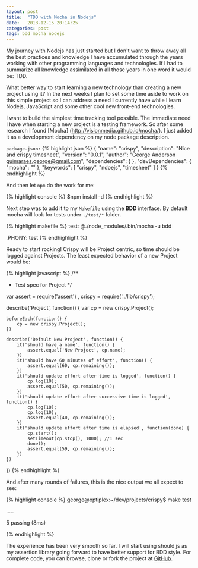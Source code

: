 ```yaml
---
layout: post
title:  "TDD with Mocha in Nodejs"
date:   2013-12-15 20:14:25
categories: post
tags: bdd mocha nodejs
---
```


My journey with Nodejs has just started but I don't want to throw away all the best practices and knowledge I have accumulated through the years working with other programming languages and technologies. If I had to summarize  all knowledge assimilated in all those years in one word it would be: TDD.

What better way to start learning a new technology than creating a new project using it? In the next weeks I plan to set some time aside to work on this simple project so I can address a need I currently have while I learn Nodejs, JavaScript and some other cool new front-end technologies.

I want to build the simplest time tracking tool possible. The immediate need I have when starting a new project is a testing framework. So after some research I found [Mocha] (http://visionmedia.github.io/mocha/). I just added it as a development dependency on my node package description.

`package.json:`
{% highlight json %}
{
  "name": "crispy",
  "description": "Nice and crispy timesheet",
  "version": "0.0.1",
  "author": "George Anderson <guimaraes.george@gmail.com>",
  "dependencies": {
  },
  "devDependencies": {
    "mocha": ""
  },
  "keywords": [
    "crispy",
    "ndoejs",
    "timesheet"
  ]
}
{% endhighlight %}

And then let `npm` do the work for me:

{% highlight console %}
$npm install -d
{% endhighlight %}

Next step was to add it to my `Makefile` using the **BDD** interface. By default mocha will look for tests under `./test/*` folder.

{% highlight makefile %}
test:
	@./node_modules/.bin/mocha -u bdd

.PHONY: test
{% endhighlight %}

Ready to start rocking! Crispy will be Project centric, so time should be logged against Projects. The least expected behavior of a new Project would be:

{% highlight javascript %}
/**
*	Test spec for Project
*/

var assert = require('assert')
	, crispy = require('../lib/crispy');

describe('Project', function() {
	var cp = new crispy.Project();

	beforeEach(function() {
		cp = new crispy.Project();
	})

	describe('Default New Project', function() {
		it('should have a name', function() {
			assert.equal('New Project', cp.name);
		})
		it('should have 60 minutes of effort', function() {
			assert.equal(60, cp.remaining());
		})
		it('should update effort after time is logged', function() {
			cp.log(10);
			assert.equal(50, cp.remaining());
		})
		it('should update effort after successive time is logged', function() {
			cp.log(10);
			cp.log(10);
			assert.equal(40, cp.remaining());
		})
		it('should update effort after time is elapsed', function(done) {
			cp.start();
			setTimeout(cp.stop(), 1000); //1 sec
			done();
			assert.equal(59, cp.remaining());
		})
	})
})
{% endhighlight %}

And after many rounds of failures, this is the nice output we all expect to see:

{% highlight console %}
george@optiplex:~/dev/projects/crispy$ make test

  ․․․․․

  5 passing (8ms)


{% endhighlight %}

The experience has been very smooth so far. I will start using should.js as my assertion library going forward to have better support for BDD style. For complete code, you can browse, clone or fork the project at [GitHub](https://github.com/georgeanderson/crispy).